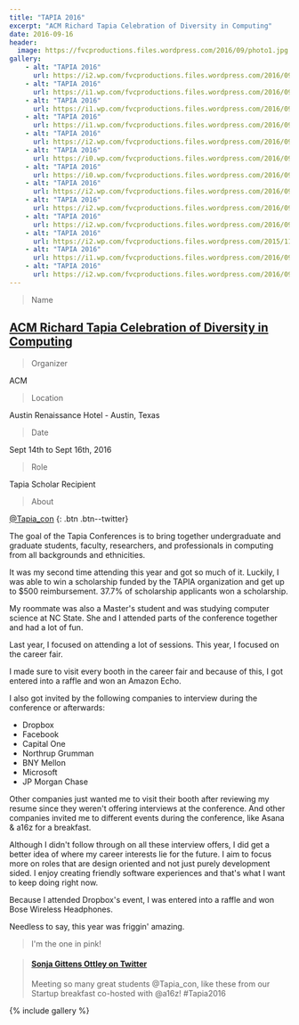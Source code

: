```yaml
---
title: "TAPIA 2016"
excerpt: "ACM Richard Tapia Celebration of Diversity in Computing"
date: 2016-09-16
header:
  image: https://fvcproductions.files.wordpress.com/2016/09/photo1.jpg
gallery:
    - alt: "TAPIA 2016"
      url: https://i2.wp.com/fvcproductions.files.wordpress.com/2016/09/img_0717.jpg?w=233&h=1154&crop&ssl=1&zoom=2
    - alt: "TAPIA 2016"
      url: https://i1.wp.com/fvcproductions.files.wordpress.com/2016/09/img_0706.jpg?w=509&h=382&crop&ssl=1&zoom=2
    - alt: "TAPIA 2016"
      url: https://i1.wp.com/fvcproductions.files.wordpress.com/2016/09/img_0704.jpg?w=479&h=359&crop&ssl=1&zoom=2
    - alt: "TAPIA 2016"
      url: https://i1.wp.com/fvcproductions.files.wordpress.com/2016/09/img_0728.jpg?w=164&h=123&crop&ssl=1&zoom=2
    - alt: "TAPIA 2016"
      url: https://i2.wp.com/fvcproductions.files.wordpress.com/2016/09/img_0715.jpg?w=509&h=382&crop&ssl=1&zoom=2
    - alt: "TAPIA 2016"
      url: https://i0.wp.com/fvcproductions.files.wordpress.com/2016/09/img_0701.jpg?w=509&h=382&crop&ssl=1&zoom=2
    - alt: "TAPIA 2016"
      url: https://i0.wp.com/fvcproductions.files.wordpress.com/2016/09/dropbox-booth.gif?w=185&h=123&crop&ssl=1&zoom=2
    - alt: "TAPIA 2016"
      url: https://i2.wp.com/fvcproductions.files.wordpress.com/2016/09/img_0705.jpg?w=165&h=123&crop&ssl=1&zoom=2
    - alt: "TAPIA 2016"
      url: https://i2.wp.com/fvcproductions.files.wordpress.com/2016/09/img_0723.jpg?w=220&h=123&crop&ssl=1&zoom=2
    - alt: "TAPIA 2016"
      url: https://i2.wp.com/fvcproductions.files.wordpress.com/2016/09/img_0714.jpg?w=263&h=158&crop&ssl=1
    - alt: "TAPIA 2016"
      url: https://i2.wp.com/fvcproductions.files.wordpress.com/2015/11/img_0164.jpg
    - alt: "TAPIA 2016"
      url: https://i1.wp.com/fvcproductions.files.wordpress.com/2016/09/img_0710.jpg?w=246&h=185&crop&ssl=1&zoom=2
    - alt: "TAPIA 2016"
      url: https://i2.wp.com/fvcproductions.files.wordpress.com/2016/09/img_0707.jpg?w=246&h=185&crop&ssl=1&zoom=2
---
```


> Name

## <a title="ACM Richard Tapia Celebration of Diversity in Computing" href="http://tapiaconference.org" target="_blank">ACM Richard Tapia Celebration of Diversity in Computing</a>

> Organizer

ACM

> Location

Austin Renaissance Hotel - Austin, Texas

> Date

Sept 14th to Sept 16th, 2016

> Role

Tapia Scholar Recipient

> About

[<i class='fa fa-twitter'></i> @Tapia_con](http://twitter.com/@Tapia_con)
{: .btn .btn--twitter}

The goal of the Tapia Conferences is to bring together undergraduate and graduate students, faculty, researchers, and professionals in computing from all backgrounds and ethnicities.

It was my second time attending this year and got so much of it. Luckily, I was able to win a scholarship funded by the TAPIA organization and get up to $500 reimbursement. 37.7% of scholarship applicants won a scholarship.

My roommate was also a Master's student and was studying computer science at NC State. She and I attended parts of the conference together and had a lot of fun.

Last year, I focused on attending a lot of sessions. This year, I focused on the career fair.

I made sure to visit every booth in the career fair and because of this, I got entered into a raffle and won an Amazon Echo.

I also got invited by the following companies to interview during the conference or afterwards:

- Dropbox
- Facebook
- Capital One
- Northrup Grumman
- BNY Mellon
- Microsoft
- JP Morgan Chase

Other companies just wanted me to visit their booth after reviewing my resume since they weren't offering interviews at the conference. And other companies invited me to different events during the conference, like Asana & a16z for a breakfast.

Although I didn't follow through on all these interview offers, I did get a better idea of where my career interests lie for the future. I aim to focus more on roles that are design oriented and not just purely development sided. I enjoy creating friendly software experiences and that's what I want to keep doing right now.

Because I attended Dropbox's event, I was entered into a raffle and won Bose Wireless Headphones.

Needless to say, this year was friggin' amazing.

> I'm the one in pink!

<blockquote class="embedly-card"><h4><a href="https://twitter.com/SonjaOttley/status/776506790724841472">Sonja Gittens Ottley on Twitter</a></h4><p>Meeting so many great students @Tapia_con, like these from our Startup breakfast co-hosted with @a16z! #Tapia2016</p></blockquote>


{% include gallery %}